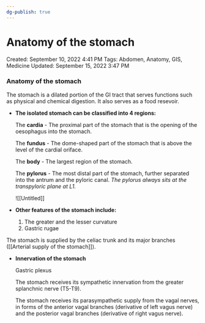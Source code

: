 ```yaml
---
dg-publish: true
---
```


# Anatomy of the stomach

Created: September 10, 2022 4:41 PM
Tags: Abdomen, Anatomy, GIS, Medicine
Updated: September 15, 2022 3:47 PM

### Anatomy of the stomach

The stomach is a dilated portion of the GI tract that serves functions such as physical and chemical digestion. It also serves as a food resevoir.

- **The isolated stomach can be classified into 4 regions:**
    
    The **cardia** - The proximal part of the stomach that is the opening of the oesophagus into the stomach.
    
    The **fundus** - The dome-shaped part of the stomach that is above the level of the cardial oriface.
    
    The **body** - The largest region of the stomach.
    
    The **pylorus** - The most distal part of the stomach, further separated into the antrum and the pyloric canal. *The pylorus always sits at the transpyloric plane at L1.*
    
    ![[Untitled]]
    
- **Other features of the stomach include:**
    1. The greater and the lesser curvature
    2. Gastric rugae

The stomach is supplied by the celiac trunk and its major branches ([[Arterial supply of the stomach]]).

- **Innervation of the stomach**
    
    Gastric plexus
    
    The stomach receives its sympathetic innervation from the greater splanchnic nerve (T5-T9).
    
    The stomach receives its parasympathetic supply from the vagal nerves, in forms of the anterior vagal branches (derivative of left vagus nerve) and the posterior vagal branches (derivative of right vagus nerve).
